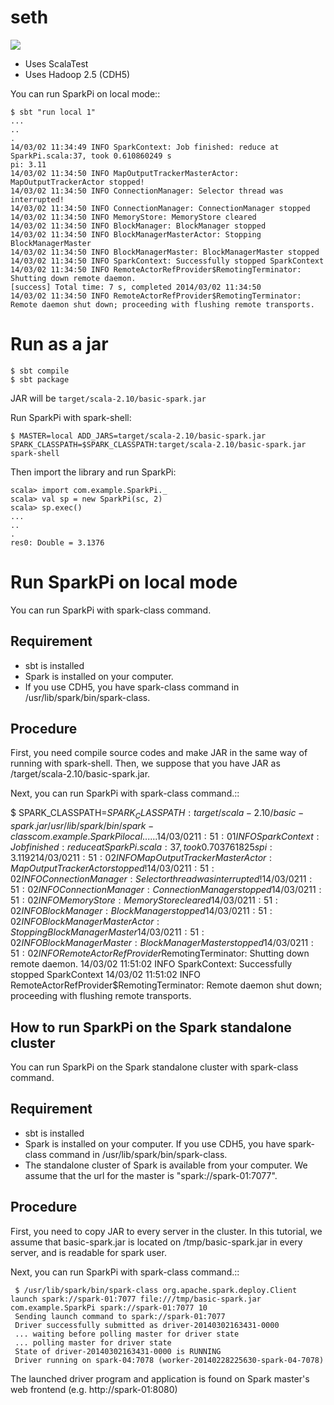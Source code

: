# seth

<img src="http://33.media.tumblr.com/033b0bf60f062fe7cc440d669c9e380c/tumblr_mvchkl4PQT1qhbzd8o1_500.gif"/>

* Uses ScalaTest
* Uses Hadoop 2.5 (CDH5)

You can run SparkPi on local mode::

```
$ sbt "run local 1"
...
..
.
14/03/02 11:34:49 INFO SparkContext: Job finished: reduce at SparkPi.scala:37, took 0.610860249 s
pi: 3.11
14/03/02 11:34:50 INFO MapOutputTrackerMasterActor: MapOutputTrackerActor stopped!
14/03/02 11:34:50 INFO ConnectionManager: Selector thread was interrupted!
14/03/02 11:34:50 INFO ConnectionManager: ConnectionManager stopped
14/03/02 11:34:50 INFO MemoryStore: MemoryStore cleared
14/03/02 11:34:50 INFO BlockManager: BlockManager stopped
14/03/02 11:34:50 INFO BlockManagerMasterActor: Stopping BlockManagerMaster
14/03/02 11:34:50 INFO BlockManagerMaster: BlockManagerMaster stopped
14/03/02 11:34:50 INFO SparkContext: Successfully stopped SparkContext
14/03/02 11:34:50 INFO RemoteActorRefProvider$RemotingTerminator: Shutting down remote daemon.
[success] Total time: 7 s, completed 2014/03/02 11:34:50
14/03/02 11:34:50 INFO RemoteActorRefProvider$RemotingTerminator: Remote daemon shut down; proceeding with flushing remote transports.
```

# Run as a jar

```
$ sbt compile
$ sbt package
```

JAR will be `target/scala-2.10/basic-spark.jar`

Run SparkPi with spark-shell:

```
$ MASTER=local ADD_JARS=target/scala-2.10/basic-spark.jar SPARK_CLASSPATH=$SPARK_CLASSPATH:target/scala-2.10/basic-spark.jar spark-shell
```

Then import the library and run SparkPi:

```
scala> import com.example.SparkPi._
scala> val sp = new SparkPi(sc, 2)
scala> sp.exec()
...
..
.
res0: Double = 3.1376
```

# Run SparkPi on local mode

You can run SparkPi with spark-class command.

## Requirement

* sbt is installed
* Spark is installed on your computer.
* If you use CDH5, you have spark-class command in /usr/lib/spark/bin/spark-class.

## Procedure

First, you need compile source codes
and make JAR in the same way of running with spark-shell.
Then, we suppose that you have JAR as <your source root directory>/target/scala-2.10/basic-spark.jar.

Next, you can run SparkPi with spark-class command.::

 $ SPARK_CLASSPATH=$SPARK_CLASSPATH:target/scala-2.10/basic-spark.jar /usr/lib/spark/bin/spark-class com.example.SparkPi local
 ...
 ..
 .
 14/03/02 11:51:01 INFO SparkContext: Job finished: reduce at SparkPi.scala:37, took 0.703761825 s
 pi: 3.1192
 14/03/02 11:51:02 INFO MapOutputTrackerMasterActor: MapOutputTrackerActor stopped!
 14/03/02 11:51:02 INFO ConnectionManager: Selector thread was interrupted!
 14/03/02 11:51:02 INFO ConnectionManager: ConnectionManager stopped
 14/03/02 11:51:02 INFO MemoryStore: MemoryStore cleared
 14/03/02 11:51:02 INFO BlockManager: BlockManager stopped
 14/03/02 11:51:02 INFO BlockManagerMasterActor: Stopping BlockManagerMaster
 14/03/02 11:51:02 INFO BlockManagerMaster: BlockManagerMaster stopped
 14/03/02 11:51:02 INFO RemoteActorRefProvider$RemotingTerminator: Shutting down remote daemon.
 14/03/02 11:51:02 INFO SparkContext: Successfully stopped SparkContext
 14/03/02 11:51:02 INFO RemoteActorRefProvider$RemotingTerminator: Remote daemon shut down; proceeding with flushing remote transports.

## How to run SparkPi on the Spark standalone cluster

You can run SparkPi on the Spark standalone cluster with spark-class command.

## Requirement

* sbt is installed
* Spark is installed on your computer.
  If you use CDH5, you have spark-class command
  in /usr/lib/spark/bin/spark-class.
* The standalone cluster of Spark is available from your computer.
  We assume that the url for the master is "spark://spark-01:7077".

## Procedure

First, you need to copy JAR to every server in the cluster.
In this tutorial, we assume that basic-spark.jar is located on /tmp/basic-spark.jar in every server,
and is readable for spark user.

Next, you can run SparkPi with spark-class command.::

```
 $ /usr/lib/spark/bin/spark-class org.apache.spark.deploy.Client launch spark://spark-01:7077 file:///tmp/basic-spark.jar com.example.SparkPi spark://spark-01:7077 10
 Sending launch command to spark://spark-01:7077
 Driver successfully submitted as driver-20140302163431-0000
 ... waiting before polling master for driver state
 ... polling master for driver state
 State of driver-20140302163431-0000 is RUNNING
 Driver running on spark-04:7078 (worker-20140228225630-spark-04-7078)
```

The launched driver program and application is found on Spark master's web frontend (e.g. http://spark-01:8080)
